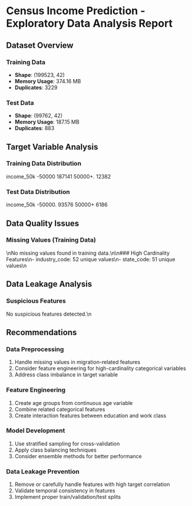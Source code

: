 
# Census Income Prediction - Exploratory Data Analysis Report

## Dataset Overview

### Training Data
- **Shape**: (199523, 42)
- **Memory Usage**: 374.16 MB
- **Duplicates**: 3229

### Test Data
- **Shape**: (99762, 42)
- **Memory Usage**: 187.15 MB
- **Duplicates**: 883

## Target Variable Analysis

### Training Data Distribution
income_50k
-50000     187141
50000+.     12382

### Test Data Distribution
income_50k
-50000.    93576
50000+      6186

## Data Quality Issues

### Missing Values (Training Data)
\nNo missing values found in training data.\n\n### High Cardinality Features\n- industry_code: 52 unique values\n- state_code: 51 unique values\n
## Data Leakage Analysis

### Suspicious Features
No suspicious features detected.\n
## Recommendations

### Data Preprocessing
1. Handle missing values in migration-related features
2. Consider feature engineering for high-cardinality categorical variables
3. Address class imbalance in target variable

### Feature Engineering
1. Create age groups from continuous age variable
2. Combine related categorical features
3. Create interaction features between education and work class

### Model Development
1. Use stratified sampling for cross-validation
2. Apply class balancing techniques
3. Consider ensemble methods for better performance

### Data Leakage Prevention
1. Remove or carefully handle features with high target correlation
2. Validate temporal consistency in features
3. Implement proper train/validation/test splits
